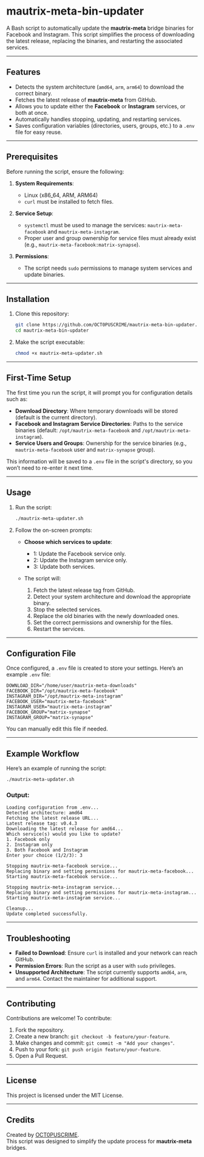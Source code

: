 # mautrix-meta-bin-updater

A Bash script to automatically update the **mautrix-meta** bridge binaries for Facebook and Instagram. This script simplifies the process of downloading the latest release, replacing the binaries, and restarting the associated services.

---

## Features

- Detects the system architecture (`amd64`, `arm`, `arm64`) to download the correct binary.  
- Fetches the latest release of **mautrix-meta** from GitHub.  
- Allows you to update either the **Facebook** or **Instagram** services, or both at once.  
- Automatically handles stopping, updating, and restarting services.  
- Saves configuration variables (directories, users, groups, etc.) to a `.env` file for easy reuse.  

---

## Prerequisites

Before running the script, ensure the following:

1. **System Requirements**:
   - Linux (x86_64, ARM, ARM64)
   - `curl` must be installed to fetch files.

2. **Service Setup**:
   - `systemctl` must be used to manage the services: `mautrix-meta-facebook` and `mautrix-meta-instagram`.  
   - Proper user and group ownership for service files must already exist (e.g., `mautrix-meta-facebook:matrix-synapse`).

3. **Permissions**:
   - The script needs `sudo` permissions to manage system services and update binaries.

---

## Installation

1. Clone this repository:

   ```bash
   git clone https://github.com/OCT0PUSCRIME/mautrix-meta-bin-updater.git
   cd mautrix-meta-bin-updater
   ```

2. Make the script executable:

   ```bash
   chmod +x mautrix-meta-updater.sh
   ```

---

## First-Time Setup

The first time you run the script, it will prompt you for configuration details such as:

- **Download Directory**: Where temporary downloads will be stored (default is the current directory).  
- **Facebook and Instagram Service Directories**: Paths to the service binaries (default: `/opt/mautrix-meta-facebook` and `/opt/mautrix-meta-instagram`).  
- **Service Users and Groups**: Ownership for the service binaries (e.g., `mautrix-meta-facebook` user and `matrix-synapse` group).

This information will be saved to a `.env` file in the script's directory, so you won’t need to re-enter it next time.

---

## Usage

1. Run the script:

   ```bash
   ./mautrix-meta-updater.sh
   ```

2. Follow the on-screen prompts:

   - **Choose which services to update**:
     - 1: Update the Facebook service only.
     - 2: Update the Instagram service only.
     - 3: Update both services.

   - The script will:
     1. Fetch the latest release tag from GitHub.
     2. Detect your system architecture and download the appropriate binary.
     3. Stop the selected services.
     4. Replace the old binaries with the newly downloaded ones.
     5. Set the correct permissions and ownership for the files.
     6. Restart the services.

---

## Configuration File

Once configured, a `.env` file is created to store your settings. Here’s an example `.env` file:

```dotenv
DOWNLOAD_DIR="/home/user/mautrix-meta-downloads"
FACEBOOK_DIR="/opt/mautrix-meta-facebook"
INSTAGRAM_DIR="/opt/mautrix-meta-instagram"
FACEBOOK_USER="mautrix-meta-facebook"
INSTAGRAM_USER="mautrix-meta-instagram"
FACEBOOK_GROUP="matrix-synapse"
INSTAGRAM_GROUP="matrix-synapse"
```

You can manually edit this file if needed.

---

## Example Workflow

Here’s an example of running the script:

```bash
./mautrix-meta-updater.sh
```

### Output:

```
Loading configuration from .env...
Detected architecture: amd64
Fetching the latest release URL...
Latest release tag: v0.4.3
Downloading the latest release for amd64...
Which service(s) would you like to update?
1. Facebook only
2. Instagram only
3. Both Facebook and Instagram
Enter your choice (1/2/3): 3

Stopping mautrix-meta-facebook service...
Replacing binary and setting permissions for mautrix-meta-facebook...
Starting mautrix-meta-facebook service...

Stopping mautrix-meta-instagram service...
Replacing binary and setting permissions for mautrix-meta-instagram...
Starting mautrix-meta-instagram service...

Cleanup...
Update completed successfully.
```

---

## Troubleshooting

- **Failed to Download**: Ensure `curl` is installed and your network can reach GitHub.  
- **Permission Errors**: Run the script as a user with `sudo` privileges.  
- **Unsupported Architecture**: The script currently supports `amd64`, `arm`, and `arm64`. Contact the maintainer for additional support.

---

## Contributing

Contributions are welcome! To contribute:

1. Fork the repository.
2. Create a new branch: `git checkout -b feature/your-feature`.
3. Make changes and commit: `git commit -m "Add your changes"`.
4. Push to your fork: `git push origin feature/your-feature`.
5. Open a Pull Request.

---

## License

This project is licensed under the MIT License.

---

## Credits

Created by [OCT0PUSCRIME](https://github.com/OCT0PUSCRIME).  
This script was designed to simplify the update process for **mautrix-meta** bridges.
